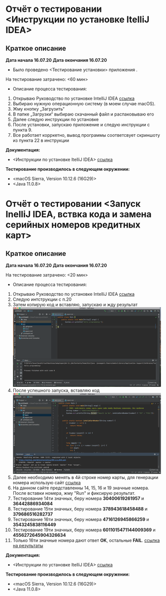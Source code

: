 # Отчёт о тестировании <Инструкции по установке ItelliJ IDEA>
## Краткое описание

**Дата начала 16.07.20**
**Дата окончания 16.07.20**

* Было проведено <Тестирование установки> приложения .

На тестирование затрачено: <60 мин>

* Описание процесса тестирования:
1. Открываю Руководство по установке IntelliJ IDEA [ссылка](https://github.com/netology-code/javaqa-homeworks/blob/master/intro/idea.md)
2. Выбираю нужную операционную систему (в моем случае macOS).
3. Жму кнопку „Загрузить“
4. В папке „Загрузки“ выбираю скачанный файл и распаковываю его
5. Далее следую инструкции по установке
6. После установки, запускаю приложение и следую инструкции с пункта 9.
7. Все работает корркетно, вывод программы соответсвует скриншоту из пункта 22 в инструкции


**Документация:**
* <Инструкции по установке ItelliJ IDEA> [ссылка](https://github.com/netology-code/javaqa-homeworks/blob/master/intro/idea.md)

**Тестирование производилось в следующем окружении:**

* <macOS Sierra, Version 10.12.6 (16G29)>
* <Java 11.0.8>


# Отчёт о тестировании <Запуск InelliJ IDEA, вствка кода и замена серийных номеров кредитных карт>

## Краткое описание

**Дата начала 16.07.20**
**Дата окончания 16.07.20**

На тестирование затрачено: <20 мин>

* Описание процесса тестирования:
1. Открываю Руководство по установке IntelliJ IDEA [ссылка](https://github.com/netology-code/javaqa-homeworks/blob/master/intro/idea.md)
2. Следую интструкции с п.20
3. Затем копирую код и вставляю, запускаю и жду результат ![скрин](https://github.com/dmtevelavichius/HW-1.2_JAVA/blob/master/src/2.png)
4. После успешного запуска, вставляю код ![скрин](https://github.com/dmtevelavichius/HW-1.2_JAVA/blob/master/src/1.png)
5. Далее необходимо менять в 4й строке номер карты, для генерации номера использую сайт [ссылка](https://www.freeformatter.com/credit-card-number-generator-validator.html)
6. На данном сайте представленны 14, 15, 16 и 19 значные номера. После вставки номера, жму "Run" и фиксирую результат.
7. Тестирование 14ти значных, беру номера **30400619261957** и **36442886934084** 
8. Тестирование 15ти значных, беру номера **378943618458488** и **379686516282737** 
9. Тестирование 16ти значных, беру номера **4716126945866259** и **3543245838116449** 
10. Тестирование 19ти значных, беру номера **6011015471144009369** и **4556272645904326634** 
11. Только 16ти значные номера дают ответ **OK**, остальные **FAIL**. [ссылка на результаты](https://github.com/dmtevelavichius/HW-1.2_JAVA/issues/1)

**Документация:**
* <Инструкции по установке ItelliJ IDEA> [ссылка](https://github.com/netology-code/javaqa-homeworks/blob/master/intro/idea.md)

**Тестирование производилось в следующем окружении:**

* <macOS Sierra, Version 10.12.6 (16G29)>
* <Java 11.0.8>

